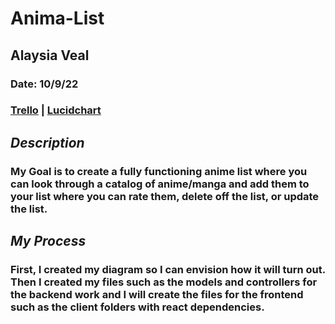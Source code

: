 # Anima-List

## Alaysia Veal

### Date: 10/9/22

### [Trello](https://trello.com/b/n0FfgzXo/anime-list) | [Lucidchart](https://lucid.app/lucidchart/f5dc39c0-5f35-44af-8626-ba056952500f/edit?invitationId=inv_20fde12e-9748-4bac-bd27-d7dd53e3de02)

## **_Description_**

### My Goal is to create a fully functioning anime list where you can look through a catalog of anime/manga and add them to your list where you can rate them, delete off the list, or update the list.

## **_My Process_**

### First, I created my diagram so I can envision how it will turn out. Then I created my files such as the models and controllers for the backend work and I will create the files for the frontend such as the client folders with react dependencies.
